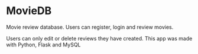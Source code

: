 # MovieDB

Movie review database. Users can register, login and review movies.

Users can only edit or delete reviews they have created. This app was made with Python, Flask and MySQL
